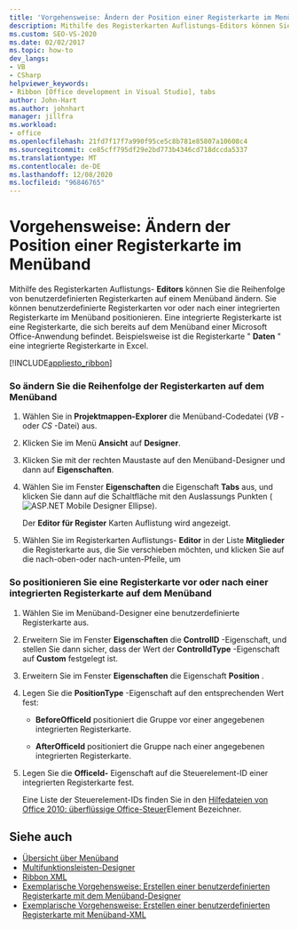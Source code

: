 ```yaml
---
title: 'Vorgehensweise: Ändern der Position einer Registerkarte im Menüband'
description: Mithilfe des Registerkarten Auflistungs-Editors können Sie die Reihenfolge von benutzerdefinierten Registerkarten auf einem Menüband ändern und benutzerdefinierte Registerkarten vor oder nach einer integrierten Registerkarte im Menüband positionieren.
ms.custom: SEO-VS-2020
ms.date: 02/02/2017
ms.topic: how-to
dev_langs:
- VB
- CSharp
helpviewer_keywords:
- Ribbon [Office development in Visual Studio], tabs
author: John-Hart
ms.author: johnhart
manager: jillfra
ms.workload:
- office
ms.openlocfilehash: 21fd7f17f7a990f95ce5c8b781e85807a10608c4
ms.sourcegitcommit: ce85cff795df29e2bd773b4346cd718dccda5337
ms.translationtype: MT
ms.contentlocale: de-DE
ms.lasthandoff: 12/08/2020
ms.locfileid: "96846765"
---
```

# <a name="how-to-change-the-position-of-a-tab-on-the-ribbon"></a>Vorgehensweise: Ändern der Position einer Registerkarte im Menüband
  Mithilfe des Registerkarten Auflistungs- **Editors** können Sie die Reihenfolge von benutzerdefinierten Registerkarten auf einem Menüband ändern. Sie können benutzerdefinierte Registerkarten vor oder nach einer integrierten Registerkarte im Menüband positionieren. Eine integrierte Registerkarte ist eine Registerkarte, die sich bereits auf dem Menüband einer Microsoft Office-Anwendung befindet. Beispielsweise ist die Registerkarte " **Daten** " eine integrierte Registerkarte in Excel.

 [!INCLUDE[appliesto_ribbon](../vsto/includes/appliesto-ribbon-md.md)]

### <a name="to-change-the-order-of-tabs-on-the-ribbon"></a>So ändern Sie die Reihenfolge der Registerkarten auf dem Menüband

1. Wählen Sie in **Projektmappen-Explorer** die Menüband-Codedatei (*VB* -oder *CS* -Datei) aus.

2. Klicken Sie im Menü **Ansicht** auf **Designer**.

3. Klicken Sie mit der rechten Maustaste auf den Menüband-Designer und dann auf **Eigenschaften**.

4. Wählen Sie im Fenster **Eigenschaften** die Eigenschaft **Tabs** aus, und klicken Sie dann auf die Schaltfläche mit den Auslassungs Punkten (![ASP.NET Mobile Designer Ellipse](../sharepoint/media/mwellipsis.gif "Auslassungszeichen im ASP.NET Mobile-Designer")).

     Der **Editor für Register** Karten Auflistung wird angezeigt.

5. Wählen Sie im Registerkarten Auflistungs- **Editor** in der Liste **Mitglieder** die Registerkarte aus, die Sie verschieben möchten, und klicken Sie auf die nach-oben-oder nach-unten-Pfeile, um

### <a name="to-position-a-tab-before-or-after-a-built-in-tab-on-the-ribbon"></a>So positionieren Sie eine Registerkarte vor oder nach einer integrierten Registerkarte auf dem Menüband

1. Wählen Sie im Menüband-Designer eine benutzerdefinierte Registerkarte aus.

2. Erweitern Sie im Fenster **Eigenschaften** die **ControlID** -Eigenschaft, und stellen Sie dann sicher, dass der Wert der **ControlIdType** -Eigenschaft auf **Custom** festgelegt ist.

3. Erweitern Sie im Fenster **Eigenschaften** die Eigenschaft **Position** .

4. Legen Sie die **PositionType** -Eigenschaft auf den entsprechenden Wert fest:

    - **BeforeOfficeId** positioniert die Gruppe vor einer angegebenen integrierten Registerkarte.

    - **AfterOfficeId** positioniert die Gruppe nach einer angegebenen integrierten Registerkarte.

5. Legen Sie die **OfficeId-** Eigenschaft auf die Steuerelement-ID einer integrierten Registerkarte fest.

     Eine Liste der Steuerelement-IDs finden Sie in den [Hilfedateien von Office 2010: überflüssige Office-Steuer](https://www.microsoft.com/download/details.aspx?id=6627)Element Bezeichner.

## <a name="see-also"></a>Siehe auch
- [Übersicht über Menüband](../vsto/ribbon-overview.md)
- [Multifunktionsleisten-Designer](../vsto/ribbon-designer.md)
- [Ribbon XML](../vsto/ribbon-xml.md)
- [Exemplarische Vorgehensweise: Erstellen einer benutzerdefinierten Registerkarte mit dem Menüband-Designer](../vsto/walkthrough-creating-a-custom-tab-by-using-the-ribbon-designer.md)
- [Exemplarische Vorgehensweise: Erstellen einer benutzerdefinierten Registerkarte mit Menüband-XML](../vsto/walkthrough-creating-a-custom-tab-by-using-ribbon-xml.md)
